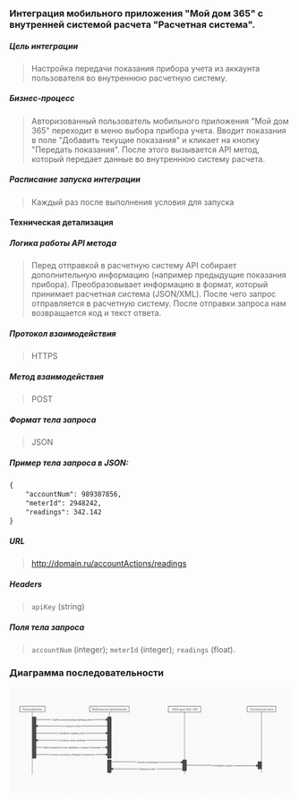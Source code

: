 ### Интеграция мобильного приложения "Мой дом 365" с внутренней системой расчета "Расчетная система".



##### Цель интеграции 
 
> Настройка передачи показания прибора учета из аккаунта пользователя во внутреннюю расчетную систему.

##### Бизнес-процесс 

> Авторизованный пользователь мобильного приложения "Мой дом 365" переходит в меню выбора прибора учета. Вводит показания в поле "Добавить текущие показания" и кликает на кнопку "Передать показания". После этого вызывается API метод, который передает данные во внутреннюю систему расчета.

##### Расписание запуска интеграции

> Каждый раз после выполнения условия для запуска

#### Техническая детализация
 
##### Логика работы API метода

> Перед отправкой в расчетную систему API собирает дополнительную информацию (например предыдущие показания прибора). Преобразовывает информацию в формат, который принимает расчетная система (JSON/XML). После чего запрос отправляется в расчетную систему. После отправки запроса нам возвращается код и текст ответа.

##### Протокол взаимодействия

> HTTPS

##### Метод взаимодействия

> POST

##### Формат тела запроса

> JSON

##### Пример тела запроса в JSON:

```
{ 
    "accountNum": 989307856, 
    "meterId": 2948242, 
    "readings": 342.142 
}
```
##### URL

> http://domain.ru/accountActions/readings

##### Headers

> `apiKey` (string)

##### Поля тела запроса

> `accountNum` (integer);
> `meterId` (integer); 
> `readings` (float).

### Диаграмма последовательности 

![sequence_diagram](https://github.com/ppikamon/moi_dom.TestProject/blob/main/II/sequence_diagram.png?raw=true)


